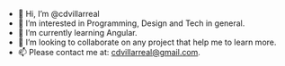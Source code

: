- 👋 Hi, I’m @cdvillarreal
- 👀 I’m interested in Programming, Design and Tech in general.
- 🌱 I’m currently learning Angular.
- 💞️ I’m looking to collaborate on any project that help me to learn more.
- 📫 Please contact me at: cdvillarreal@gmail.com.
